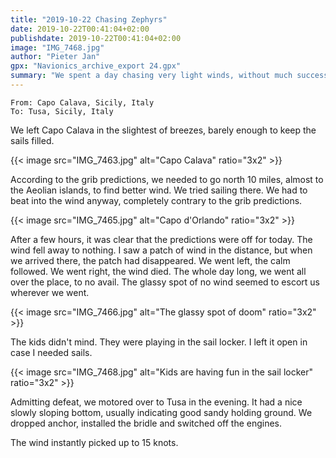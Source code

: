 ```yaml
---
title: "2019-10-22 Chasing Zephyrs"
date: 2019-10-22T00:41:04+02:00
publishdate: 2019-10-22T00:41:04+02:00
image: "IMG_7468.jpg"
author: "Pieter Jan"
gpx: "Navionics_archive_export 24.gpx"
summary: "We spent a day chasing very light winds, without much success."
---
```


`From: Capo Calava, Sicily, Italy`<br/>
`To: Tusa, Sicily, Italy`

We left Capo Calava in the slightest of breezes, barely enough to keep the sails filled.

{{< image src="IMG_7463.jpg" alt="Capo Calava" ratio="3x2" >}}

According to the grib predictions, we needed to go north 10 miles, almost to the Aeolian islands, to find better wind. We tried sailing there. We had to beat into the wind anyway, completely contrary to the grib predictions.

{{< image src="IMG_7465.jpg" alt="Capo d'Orlando" ratio="3x2" >}}

After a few hours, it was clear that the predictions were off for today. The wind fell away to nothing. I saw a patch of wind in the distance, but when we arrived there, the patch had disappeared. We went left, the calm followed. We went right, the wind died. The whole day long, we went all over the place, to no avail. The glassy spot of no wind seemed to escort us wherever we went.

{{< image src="IMG_7466.jpg" alt="The glassy spot of doom" ratio="3x2" >}}

The kids didn't mind. They were playing in the sail locker. I left it open in case I needed sails.

{{< image src="IMG_7468.jpg" alt="Kids are having fun in the sail locker" ratio="3x2" >}}

Admitting defeat, we motored over to Tusa in the evening. It had a nice slowly sloping bottom, usually indicating good sandy holding ground. We dropped anchor, installed the bridle and switched off the engines.

The wind instantly picked up to 15 knots.
